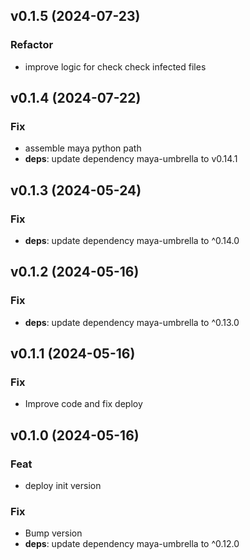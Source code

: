 ## v0.1.5 (2024-07-23)

### Refactor

- improve logic for check check infected files

## v0.1.4 (2024-07-22)

### Fix

- assemble maya python path
- **deps**: update dependency maya-umbrella to v0.14.1

## v0.1.3 (2024-05-24)

### Fix

- **deps**: update dependency maya-umbrella to ^0.14.0

## v0.1.2 (2024-05-16)

### Fix

- **deps**: update dependency maya-umbrella to ^0.13.0

## v0.1.1 (2024-05-16)

### Fix

- Improve code and fix deploy

## v0.1.0 (2024-05-16)

### Feat

- deploy init version

### Fix

- Bump version
- **deps**: update dependency maya-umbrella to ^0.12.0
